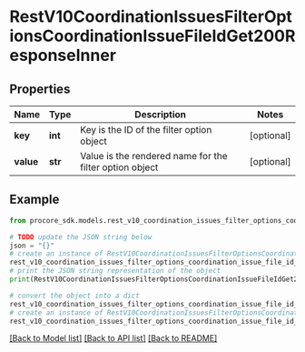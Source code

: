 # RestV10CoordinationIssuesFilterOptionsCoordinationIssueFileIdGet200ResponseInner


## Properties

Name | Type | Description | Notes
------------ | ------------- | ------------- | -------------
**key** | **int** | Key is the ID of the filter option object | [optional] 
**value** | **str** | Value is the rendered name for the filter option object | [optional] 

## Example

```python
from procore_sdk.models.rest_v10_coordination_issues_filter_options_coordination_issue_file_id_get200_response_inner import RestV10CoordinationIssuesFilterOptionsCoordinationIssueFileIdGet200ResponseInner

# TODO update the JSON string below
json = "{}"
# create an instance of RestV10CoordinationIssuesFilterOptionsCoordinationIssueFileIdGet200ResponseInner from a JSON string
rest_v10_coordination_issues_filter_options_coordination_issue_file_id_get200_response_inner_instance = RestV10CoordinationIssuesFilterOptionsCoordinationIssueFileIdGet200ResponseInner.from_json(json)
# print the JSON string representation of the object
print(RestV10CoordinationIssuesFilterOptionsCoordinationIssueFileIdGet200ResponseInner.to_json())

# convert the object into a dict
rest_v10_coordination_issues_filter_options_coordination_issue_file_id_get200_response_inner_dict = rest_v10_coordination_issues_filter_options_coordination_issue_file_id_get200_response_inner_instance.to_dict()
# create an instance of RestV10CoordinationIssuesFilterOptionsCoordinationIssueFileIdGet200ResponseInner from a dict
rest_v10_coordination_issues_filter_options_coordination_issue_file_id_get200_response_inner_from_dict = RestV10CoordinationIssuesFilterOptionsCoordinationIssueFileIdGet200ResponseInner.from_dict(rest_v10_coordination_issues_filter_options_coordination_issue_file_id_get200_response_inner_dict)
```
[[Back to Model list]](../README.md#documentation-for-models) [[Back to API list]](../README.md#documentation-for-api-endpoints) [[Back to README]](../README.md)


